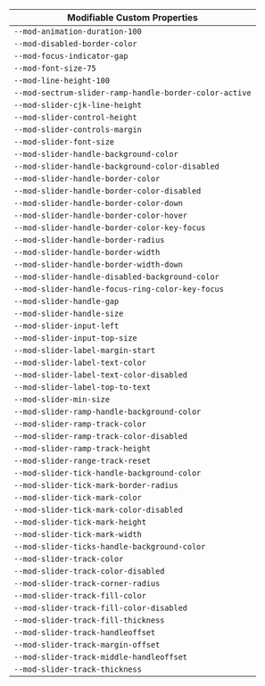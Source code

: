 | Modifiable Custom Properties |
| --- |
| `--mod-animation-duration-100` |
| `--mod-disabled-border-color` |
| `--mod-focus-indicator-gap` |
| `--mod-font-size-75` |
| `--mod-line-height-100` |
| `--mod-sectrum-slider-ramp-handle-border-color-active` |
| `--mod-slider-cjk-line-height` |
| `--mod-slider-control-height` |
| `--mod-slider-controls-margin` |
| `--mod-slider-font-size` |
| `--mod-slider-handle-background-color` |
| `--mod-slider-handle-background-color-disabled` |
| `--mod-slider-handle-border-color` |
| `--mod-slider-handle-border-color-disabled` |
| `--mod-slider-handle-border-color-down` |
| `--mod-slider-handle-border-color-hover` |
| `--mod-slider-handle-border-color-key-focus` |
| `--mod-slider-handle-border-radius` |
| `--mod-slider-handle-border-width` |
| `--mod-slider-handle-border-width-down` |
| `--mod-slider-handle-disabled-background-color` |
| `--mod-slider-handle-focus-ring-color-key-focus` |
| `--mod-slider-handle-gap` |
| `--mod-slider-handle-size` |
| `--mod-slider-input-left` |
| `--mod-slider-input-top-size` |
| `--mod-slider-label-margin-start` |
| `--mod-slider-label-text-color` |
| `--mod-slider-label-text-color-disabled` |
| `--mod-slider-label-top-to-text` |
| `--mod-slider-min-size` |
| `--mod-slider-ramp-handle-background-color` |
| `--mod-slider-ramp-track-color` |
| `--mod-slider-ramp-track-color-disabled` |
| `--mod-slider-ramp-track-height` |
| `--mod-slider-range-track-reset` |
| `--mod-slider-tick-handle-background-color` |
| `--mod-slider-tick-mark-border-radius` |
| `--mod-slider-tick-mark-color` |
| `--mod-slider-tick-mark-color-disabled` |
| `--mod-slider-tick-mark-height` |
| `--mod-slider-tick-mark-width` |
| `--mod-slider-ticks-handle-background-color` |
| `--mod-slider-track-color` |
| `--mod-slider-track-color-disabled` |
| `--mod-slider-track-corner-radius` |
| `--mod-slider-track-fill-color` |
| `--mod-slider-track-fill-color-disabled` |
| `--mod-slider-track-fill-thickness` |
| `--mod-slider-track-handleoffset` |
| `--mod-slider-track-margin-offset` |
| `--mod-slider-track-middle-handleoffset` |
| `--mod-slider-track-thickness` |